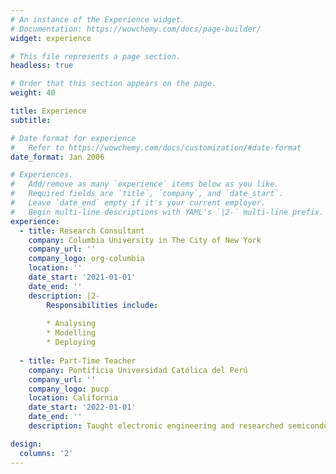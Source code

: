```yaml
---
# An instance of the Experience widget.
# Documentation: https://wowchemy.com/docs/page-builder/
widget: experience

# This file represents a page section.
headless: true

# Order that this section appears on the page.
weight: 40

title: Experience
subtitle:

# Date format for experience
#   Refer to https://wowchemy.com/docs/customization/#date-format
date_format: Jan 2006

# Experiences.
#   Add/remove as many `experience` items below as you like.
#   Required fields are `title`, `company`, and `date_start`.
#   Leave `date_end` empty if it's your current employer.
#   Begin multi-line descriptions with YAML's `|2-` multi-line prefix.
experience:
  - title: Research Consultant
    company: Columbia University in The City of New York
    company_url: ''
    company_logo: org-columbia
    location: ''
    date_start: '2021-01-01'
    date_end: ''
    description: |2-
        Responsibilities include:
        
        * Analysing
        * Modelling
        * Deploying
        
  - title: Part-Time Teacher
    company: Pontificia Universidad Católica del Perú 
    company_url: ''
    company_logo: pucp
    location: California
    date_start: '2022-01-01'
    date_end: ''
    description: Taught electronic engineering and researched semiconductor physics.

design:
  columns: '2'
---
```

